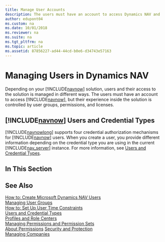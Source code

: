 ```yaml
---
title: Manage User Accounts
description: The users must have an account to access Dynamics NAV and their experience inside the solution is controlled by user groups, permissions, and licenses.
author: edupont04
ms.custom: na
ms.date: 10/01/2018
ms.reviewer: na
ms.suite: na
ms.tgt_pltfrm: na
ms.topic: article
ms.assetid: 87856227-ad44-44cd-b0e6-d34743e57163
---
```

# Managing Users in Dynamics NAV
Depending on your [!INCLUDE[navnow](includes/navnow_md.md)] solution, users and their access to the solution is managed in different ways. The users must have an account to access [!INCLUDE[navnow](includes/navnow_md.md)], but their experience inside the solution is controlled by user groups, permissions, and licenses.  

## [!INCLUDE[navnow](includes/navnow_md.md)] Users and Credential Types  
 [!INCLUDE[navnowlong](includes/navnowlong_md.md)] supports four credential authorization mechanisms for [!INCLUDE[navnow](includes/navnow_md.md)] users. When you create a user, you provide different information depending on the credential type you are using in the current [!INCLUDE[nav_server](includes/nav_server_md.md)] instance. For more information, see [Users and Credential Types](Users-and-Credential-Types.md).  

## In This Section  

## See Also  
[How to: Create Microsoft Dynamics NAV Users](How-to--Create-Microsoft-Dynamics-NAV-Users.md)  
[Managing User Groups](managing-user-groups.md)  
[How to: Set Up User Time Constraints](How-to--Set-Up-User-Time-Constraints.md)  
[Users and Credential Types](Users-and-Credential-Types.md)  
[Profiles and Role Centers](Profiles-and-Role-Centers.md)  
[Managing Permissions and Permission Sets](Managing-Permissions-and-Permission-Sets.md)  
[About Permissions](About-Permissions.md)  [Security and Protection](Security-and-Protection.md)  
[Managing Companies](Managing-Companies.md)  
